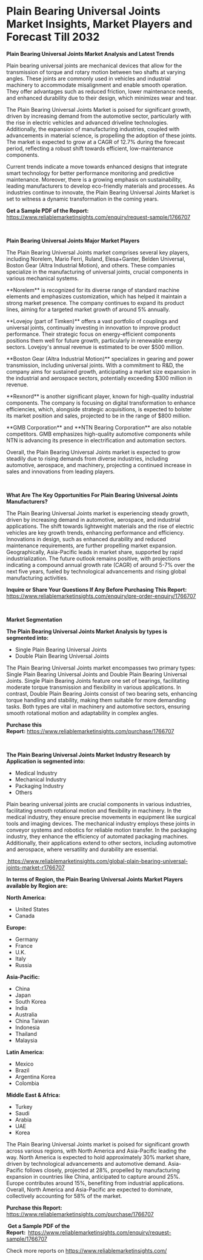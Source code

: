 <p><h1>Plain Bearing Universal Joints Market Insights, Market Players and Forecast Till 2032</h1></p><p><strong>Plain Bearing Universal Joints Market Analysis and Latest Trends</strong></p>
<p><p>Plain bearing universal joints are mechanical devices that allow for the transmission of torque and rotary motion between two shafts at varying angles. These joints are commonly used in vehicles and industrial machinery to accommodate misalignment and enable smooth operation. They offer advantages such as reduced friction, lower maintenance needs, and enhanced durability due to their design, which minimizes wear and tear.</p><p>The Plain Bearing Universal Joints Market is poised for significant growth, driven by increasing demand from the automotive sector, particularly with the rise in electric vehicles and advanced driveline technologies. Additionally, the expansion of manufacturing industries, coupled with advancements in material science, is propelling the adoption of these joints. The market is expected to grow at a CAGR of 12.7% during the forecast period, reflecting a robust shift towards efficient, low-maintenance components.</p><p>Current trends indicate a move towards enhanced designs that integrate smart technology for better performance monitoring and predictive maintenance. Moreover, there is a growing emphasis on sustainability, leading manufacturers to develop eco-friendly materials and processes. As industries continue to innovate, the Plain Bearing Universal Joints Market is set to witness a dynamic transformation in the coming years.</p></p>
<p><strong>Get a Sample PDF of the Report:&nbsp;</strong> <a href="https://www.reliablemarketinsights.com/enquiry/request-sample/1766707?utm_campaign=3320&utm_medium=2&utm_source=Github&utm_content=ia&utm_term=11042025&utm_id=plain-bearing-universal-joints">https://www.reliablemarketinsights.com/enquiry/request-sample/1766707</a></p>
<p>&nbsp;</p>
<p><strong>Plain Bearing Universal Joints Major Market Players</strong></p>
<p><p>The Plain Bearing Universal Joints market comprises several key players, including Norelem, Mario Ferri, Ruland, Elesa+Ganter, Belden Universal, Boston Gear (Altra Industrial Motion), and others. These companies specialize in the manufacturing of universal joints, crucial components in various mechanical systems.</p><p>**Norelem** is recognized for its diverse range of standard machine elements and emphasizes customization, which has helped it maintain a strong market presence. The company continues to expand its product lines, aiming for a targeted market growth of around 5% annually.</p><p>**Lovejoy (part of Timken)** offers a vast portfolio of couplings and universal joints, continually investing in innovation to improve product performance. Their strategic focus on energy-efficient components positions them well for future growth, particularly in renewable energy sectors. Lovejoy's annual revenue is estimated to be over $500 million.</p><p>**Boston Gear (Altra Industrial Motion)** specializes in gearing and power transmission, including universal joints. With a commitment to R&D, the company aims for sustained growth, anticipating a market size expansion in the industrial and aerospace sectors, potentially exceeding $300 million in revenue.</p><p>**Rexnord** is another significant player, known for high-quality industrial components. The company is focusing on digital transformation to enhance efficiencies, which, alongside strategic acquisitions, is expected to bolster its market position and sales, projected to be in the range of $800 million.</p><p>**GMB Corporation** and **NTN Bearing Corporation** are also notable competitors. GMB emphasizes high-quality automotive components while NTN is advancing its presence in electrification and automation sectors.</p><p>Overall, the Plain Bearing Universal Joints market is expected to grow steadily due to rising demands from diverse industries, including automotive, aerospace, and machinery, projecting a continued increase in sales and innovations from leading players.</p></p>
<p>&nbsp;</p>
<p><strong>What Are The Key Opportunities For Plain Bearing Universal Joints Manufacturers?</strong></p>
<p><p>The Plain Bearing Universal Joints market is experiencing steady growth, driven by increasing demand in automotive, aerospace, and industrial applications. The shift towards lightweight materials and the rise of electric vehicles are key growth trends, enhancing performance and efficiency. Innovations in design, such as enhanced durability and reduced maintenance requirements, are further propelling market expansion. Geographically, Asia-Pacific leads in market share, supported by rapid industrialization. The future outlook remains positive, with projections indicating a compound annual growth rate (CAGR) of around 5-7% over the next five years, fueled by technological advancements and rising global manufacturing activities.</p></p>
<p><strong>Inquire or Share Your Questions If Any Before Purchasing This Report:</strong> <a href="https://www.reliablemarketinsights.com/enquiry/pre-order-enquiry/1766707?utm_campaign=3320&utm_medium=2&utm_source=Github&utm_content=ia&utm_term=11042025&utm_id=plain-bearing-universal-joints">https://www.reliablemarketinsights.com/enquiry/pre-order-enquiry/1766707</a></p>
<p>&nbsp;</p>
<p><strong>Market Segmentation</strong></p>
<p><strong>The Plain Bearing Universal Joints Market Analysis by types is segmented into:</strong></p>
<p><ul><li>Single Plain Bearing Universal Joints</li><li>Double Plain Bearing Universal Joints</li></ul></p>
<p><p>The Plain Bearing Universal Joints market encompasses two primary types: Single Plain Bearing Universal Joints and Double Plain Bearing Universal Joints. Single Plain Bearing Joints feature one set of bearings, facilitating moderate torque transmission and flexibility in various applications. In contrast, Double Plain Bearing Joints consist of two bearing sets, enhancing torque handling and stability, making them suitable for more demanding tasks. Both types are vital in machinery and automotive sectors, ensuring smooth rotational motion and adaptability in complex angles.</p></p>
<p><strong>Purchase this Report:&nbsp;</strong><a href="https://www.reliablemarketinsights.com/purchase/1766707?utm_campaign=3320&utm_medium=2&utm_source=Github&utm_content=ia&utm_term=11042025&utm_id=plain-bearing-universal-joints">https://www.reliablemarketinsights.com/purchase/1766707</a></p>
<p>&nbsp;</p>
<p><strong>The Plain Bearing Universal Joints Market Industry Research by Application is segmented into:</strong></p>
<p><ul><li>Medical Industry</li><li>Mechanical Industry</li><li>Packaging Industry</li><li>Others</li></ul></p>
<p><p>Plain bearing universal joints are crucial components in various industries, facilitating smooth rotational motion and flexibility in machinery. In the medical industry, they ensure precise movements in equipment like surgical tools and imaging devices. The mechanical industry employs these joints in conveyor systems and robotics for reliable motion transfer. In the packaging industry, they enhance the efficiency of automated packaging machines. Additionally, their applications extend to other sectors, including automotive and aerospace, where versatility and durability are essential.</p></p>
<p><a href="https://www.reliablemarketinsights.com/global-plain-bearing-universal-joints-market-r1766707?utm_campaign=3320&utm_medium=2&utm_source=Github&utm_content=ia&utm_term=11042025&utm_id=plain-bearing-universal-joints">&nbsp;https://www.reliablemarketinsights.com/global-plain-bearing-universal-joints-market-r1766707</a></p>
<p><strong>In terms of Region, the Plain Bearing Universal Joints Market Players available by Region are:</strong></p>
<p>
    <p> <strong> North America: </strong>
        <ul>
            <li>United States</li>
            <li>Canada</li>
        </ul>
        </p> 
    <p> <strong> Europe: </strong>
        <ul>
            <li>Germany</li>
            <li>France</li>
            <li>U.K.</li>
            <li>Italy</li>
            <li>Russia</li>
        </ul>
        </p> 
    <p> <strong> Asia-Pacific: </strong>
        <ul>
            <li>China</li>
            <li>Japan</li>
            <li>South Korea</li>
            <li>India</li>
            <li>Australia</li>
            <li>China Taiwan</li>
            <li>Indonesia</li>
            <li>Thailand</li>
            <li>Malaysia</li>
        </ul>
        </p> 
    <p> <strong> Latin America: </strong>
        <ul>
            <li>Mexico</li>
            <li>Brazil</li>
            <li>Argentina Korea</li>
            <li>Colombia</li>
        </ul>
        </p> 
    <p> <strong> Middle East & Africa: </strong>
        <ul>
            <li>Turkey</li>
            <li>Saudi</li>
            <li>Arabia</li>
            <li>UAE</li>
            <li>Korea</li>
        </ul>
    </p>
    </p>
<p><p>The Plain Bearing Universal Joints market is poised for significant growth across various regions, with North America and Asia-Pacific leading the way. North America is expected to hold approximately 30% market share, driven by technological advancements and automotive demand. Asia-Pacific follows closely, projected at 28%, propelled by manufacturing expansion in countries like China, anticipated to capture around 25%. Europe contributes around 15%, benefiting from industrial applications. Overall, North America and Asia-Pacific are expected to dominate, collectively accounting for 58% of the market.</p></p>
<p><strong>Purchase this Report: </strong><a href="https://www.reliablemarketinsights.com/purchase/1766707?utm_campaign=3320&utm_medium=2&utm_source=Github&utm_content=ia&utm_term=11042025&utm_id=plain-bearing-universal-joints">https://www.reliablemarketinsights.com/purchase/1766707</a></p>
<p>&nbsp;<strong>Get a Sample PDF of the Report:&nbsp;&nbsp;</strong><a href="https://www.reliablemarketinsights.com/enquiry/request-sample/1766707?utm_campaign=3320&utm_medium=2&utm_source=Github&utm_content=ia&utm_term=11042025&utm_id=plain-bearing-universal-joints">https://www.reliablemarketinsights.com/enquiry/request-sample/1766707</a></p>
<p><strong></strong></p>
<p>Check more reports on <a href="https://www.reliablemarketinsights.com/?utm_campaign=3320&utm_medium=2&utm_source=Github&utm_content=ia&utm_term=11042025&utm_id=plain-bearing-universal-joints">https://www.reliablemarketinsights.com/</a></p>